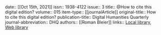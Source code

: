 date:: [[Oct 15th, 2021]]
issn:: 1938-4122
issue:: 3
title:: @How to cite this digital edition?
volume:: 015
item-type:: [[journalArticle]]
original-title:: How to cite this digital edition?
publication-title:: Digital Humanities Quarterly
journal-abbreviation:: DHQ
authors:: [[Roman Bleier]]
links:: [Local library](zotero://select/groups/2386895/items/5MPD5Y63), [Web library](https://www.zotero.org/groups/2386895/items/5MPD5Y63)
